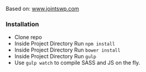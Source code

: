 Based on: www.jointswp.com  
### Installation
- Clone repo
- Inside Project Directory Run ```npm install```
- Inside Project Directory Run ```bower install```
- Inside Project Directory Run ```gulp```
- Use ```gulp watch``` to compile SASS and JS on the fly.